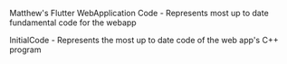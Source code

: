 Matthew's Flutter WebApplication Code - Represents most up to date fundamental code for the webapp

InitialCode - Represents the most up to date code of the web app's C++ program
